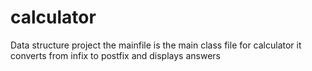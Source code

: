 # calculator
Data structure project
the mainfile is the main class file for calculator 
it converts from infix to postfix and displays answers
